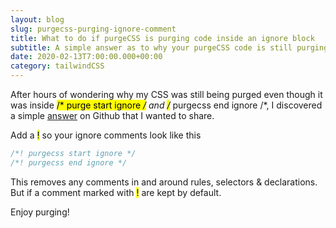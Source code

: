 ```yaml
---
layout: blog
slug: purgecss-purging-ignore-comment
title: What to do if purgeCSS is purging code inside an ignore block
subtitle: A simple answer as to why your purgeCSS code is still purging you CSS/Tailwind code even though it is still inside an ignore block
date: 2020-02-13T7:00:00.000+00:00
category: tailwindCSS
---
```


After hours of wondering why my CSS was still being purged even though it was inside <mark>/* purge start ignore */</mark> and <mark>/* purgecss end ignore /*</mark>, I discovered a simple <a href="https://github.com/FullHuman/purgecss/issues/90#issuecomment-559647253" target="_blank">answer</a> on Github that I wanted to share.

Add a <mark>!</mark> so your ignore comments look like this

```css
/*! purgecss start ignore */
/*! purgecss end ignore */
```

This removes any comments in and around rules, selectors & declarations. But if a comment marked with <mark>!</mark> are kept by default.

Enjoy purging!
